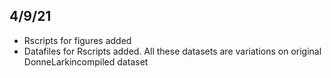 ## 4/9/21
- Rscripts for figures added
- Datafiles for Rscripts added. All these datasets are variations on original DonneLarkincompiled dataset
